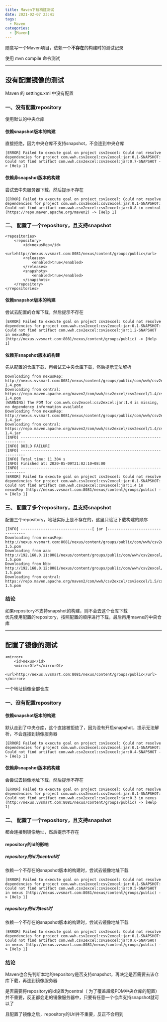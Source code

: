 ```yaml
---
title: Maven下载构建测试
date: 2021-02-07 23:41
tags: 
  - Maven
categories:
  - [Maven]
---
```



随意写一个Maven项目，依赖一个**不存在**的构建时的测试记录

使用 mvn compile 命令测试

-----

## 没有配置镜像的测试
Maven 的 settings.xml 中没有配置<mirror>

### 一、没有配置repository
使用默认的中央仓库

#### 依赖snapshot版本的构建
直接拒绝，因为中央仓库不支持snapshot，不会连到中央仓库
```
[ERROR] Failed to execute goal on project csv2excel: Could not resolve dependencies for project com.wwh.csv2excel:csv2excel:jar:0.1-SNAPSHOT: Could not find artifact com.wwh.csv2excel:csv2excel:jar:0.7-SNAPSHOT -> [Help 1]
```
#### 依赖非snapshot版本的构建
尝试去中央服务器下载，然后提示不存在
```
[ERROR] Failed to execute goal on project csv2excel: Could not resolve dependencies for project com.wwh.csv2excel:csv2excel:jar:0.1-SNAPSHOT: Could not find artifact com.wwh.csv2excel:csv2excel:jar:0.8 in central (https://repo.maven.apache.org/maven2) -> [Help 1]
```

### 二、 配置了一个repository，且支持snapshot
```
<repositories>
	<repository>
		<id>nexusRep</id>
		<url>http://nexus.vvsmart.com:8081/nexus/content/groups/public</url>
		<releases>
			<enabled>true</enabled>
		</releases>
		<snapshots>
			<enabled>true</enabled>
		</snapshots>
	</repository>
</repositories>
```

#### 依赖snapshot版本的构建
尝试去配置的仓库下载，然后提示不存在
```
[ERROR] Failed to execute goal on project csv2excel: Could not resolve dependencies for project com.wwh.csv2excel:csv2excel:jar:0.1-SNAPSHOT: Could not find artifact com.wwh.csv2excel:csv2excel:jar:1.2-SNAPSHOT in nexusRep (http://nexus.vvsmart.com:8081/nexus/content/groups/public) -> [Help 1]
```

#### 依赖非snapshot版本的构建
先从配置的仓库下载，再尝试去中央仓库下载，然后提示无法解析
```
Downloading from nexusRep: http://nexus.vvsmart.com:8081/nexus/content/groups/public/com/wwh/csv2excel/csv2excel/1.4/csv2excel-1.4.pom
Downloading from central: https://repo.maven.apache.org/maven2/com/wwh/csv2excel/csv2excel/1.4/csv2excel-1.4.pom
[WARNING] The POM for com.wwh.csv2excel:csv2excel:jar:1.4 is missing, no dependency information available
Downloading from nexusRep: http://nexus.vvsmart.com:8081/nexus/content/groups/public/com/wwh/csv2excel/csv2excel/1.4/csv2excel-1.4.jar
Downloading from central: https://repo.maven.apache.org/maven2/com/wwh/csv2excel/csv2excel/1.4/csv2excel-1.4.jar
[INFO] ------------------------------------------------------------------------
[INFO] BUILD FAILURE
[INFO] ------------------------------------------------------------------------
[INFO] Total time: 11.304 s
[INFO] Finished at: 2020-05-09T21:02:10+08:00
[INFO] ------------------------------------------------------------------------
[ERROR] Failed to execute goal on project csv2excel: Could not resolve dependencies for project com.wwh.csv2excel:csv2excel:jar:0.1-SNAPSHOT: Could not find artifact com.wwh.csv2excel:csv2excel:jar:1.4 in nexusRep (http://nexus.vvsmart.com:8081/nexus/content/groups/public) -> [Help 1]

```

### 三、 配置了多个repository，且支持snapshot
配置三个repository，地址实际上是不存在的，这里只验证下载构建的顺序
```
[INFO] --------------------------------[ jar ]---------------------------------
Downloading from nexusRep: http://nexus.vvsmart.com:8081/nexus/content/groups/public/com/wwh/csv2excel/csv2excel/1.5/csv2excel-1.5.pom
Downloading from aaa: http://192.168.0.11:8081/nexus/content/groups/public/com/wwh/csv2excel/csv2excel/1.5/csv2excel-1.5.pom
Downloading from bbb: http://192.168.0.12:8081/nexus/content/groups/public/com/wwh/csv2excel/csv2excel/1.5/csv2excel-1.5.pom
Downloading from central: https://repo.maven.apache.org/maven2/com/wwh/csv2excel/csv2excel/1.5/csv2excel-1.5.pom

```


### 结论
如果repository不支持snapshot的构建，则不会去这个仓库下载  
优先使用配置的repository，按照配置的顺序进行下载，最后再用mavne的中央仓库  


------

## 配置了镜像的测试
```
<mirror>
    <id>nexus</id>
    <mirrorOf>*</mirrorOf>
    <url>http://nexus.vvsmart.com:8081/nexus/content/groups/public</url>
</mirror>
```
一个地址镜像全部仓库

### 一、没有配置repository

#### 依赖snapshot版本的构建
默认走到了中央仓库，这个直接被拒绝了，因为没有开启snapshot，提示无法解析，不会连接到镜像服务器
```
[ERROR] Failed to execute goal on project csv2excel: Could not resolve dependencies for project com.wwh.csv2excel:csv2excel:jar:0.1-SNAPSHOT: Could not find artifact com.wwh.csv2excel:csv2excel:jar:0.4-SNAPSHOT -> [Help 1]
```
#### 依赖非snapshot版本的构建
会尝试去镜像地址下载，然后提示不存在
```
[ERROR] Failed to execute goal on project csv2excel: Could not resolve dependencies for project com.wwh.csv2excel:csv2excel:jar:0.1-SNAPSHOT: Could not find artifact com.wwh.csv2excel:csv2excel:jar:0.3 in nexus (http://nexus.vvsmart.com:8081/nexus/content/groups/public) -> [Help 1]
```

### 二、 配置了一个repository，且支持snapshot
都会连接到镜像地址，然后提示不存在

#### repository的id的影响

##### repository的id为central时
依赖一个不存在的snapshot版本的构建时，尝试去镜像地址下载
```
[ERROR] Failed to execute goal on project csv2excel: Could not resolve dependencies for project com.wwh.csv2excel:csv2excel:jar:0.1-SNAPSHOT: Could not find artifact com.wwh.csv2excel:csv2excel:jar:0.5-SNAPSHOT in nexus (http://nexus.vvsmart.com:8081/nexus/content/groups/public) -> [Help 1]
```

##### repository的id为test时
依赖一个不存在的snapshot版本的构建时，尝试去镜像地址下载
```
[ERROR] Failed to execute goal on project csv2excel: Could not resolve dependencies for project com.wwh.csv2excel:csv2excel:jar:0.1-SNAPSHOT: Could not find artifact com.wwh.csv2excel:csv2excel:jar:0.6-SNAPSHOT in nexus (http://nexus.vvsmart.com:8081/nexus/content/groups/public) -> [Help 1]
```

### 结论
Maven也会先判断本地的repository是否支持snapshot，再决定是否需要去该仓库下载，再连到镜像服务器  

是否需要将repository的id设置为central（ 为了覆盖超级POM中央仓库的配置）并不重要，反正都会走的镜像服务器中，只要有任意一个仓库支持snapshot就可以了

且配置了镜像之后，repository的Url并不重要，反正不会用到


